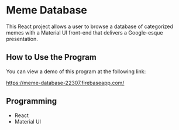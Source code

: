 # Meme Database

This React project allows a user to browse a database of categorized memes with a Material UI front-end that delivers a Google-esque presentation.

## How to Use the Program

You can view a demo of this program at the following link:

https://meme-database-22307.firebaseapp.com/

## Programming

* React
* Material UI
